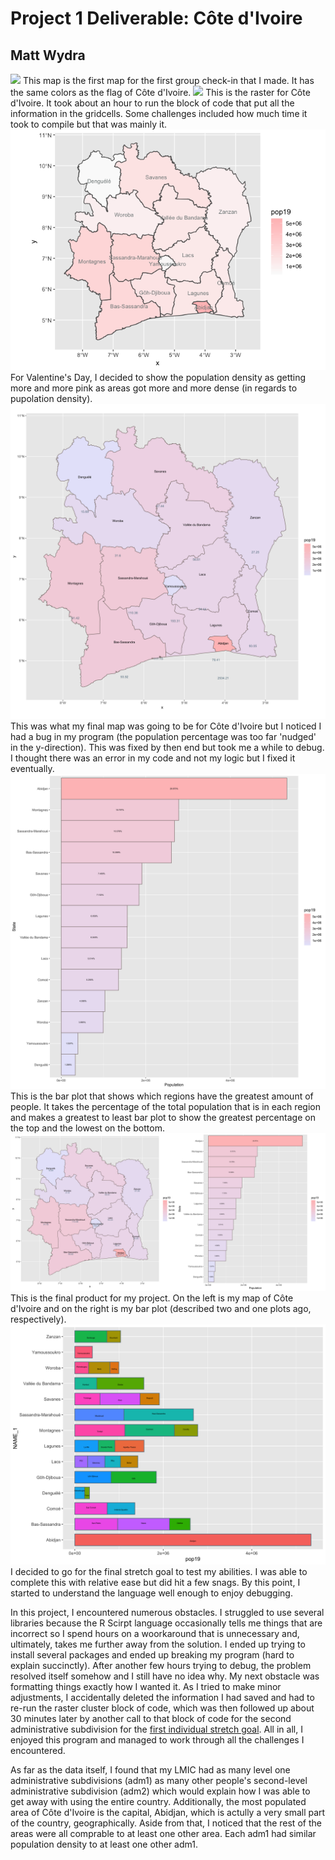 # Project 1 Deliverable: Côte d'Ivoire

## Matt Wydra 

![](Côte_D'Ivoire.png)
This map is the first map for the first group check-in that I made. It has the same colors as the flag of Côte d'Ivoire.
![](Côte_d'Ivoire_Pop.png)
This is the raster for Côte d'Ivoire. It took about an hour to run the block of code that put all the information in the
gridcells. Some challenges included how much time it took to compile but that was mainly it.
![](Plot_Bonita.png)
For Valentine's Day, I decided to show the population density as getting more and more pink as areas got more and more
dense (in regards to pupolation density).
![](CIV_pop19.png)
This was what my final map was going to be for Côte d'Ivoire but I noticed I had a bug in my program (the population 
percentage was too far 'nudged' in the y-direction). This was fixed by then end but took me a while to debug. I thought
there was an error in my code and not my logic but I fixed it eventually.
![](Geom_Bar_Plot_Final.png)
This is the bar plot that shows which regions have the greatest amount of people. It takes the percentage of the total 
population that is in each region and makes a greatest to least bar plot to show the greatest percentage on the top
and the lowest on the bottom.
![](Prj_1_Final.png)
This is the final product for my project. On the left is my map of Côte d'Ivoire and on the right is my bar plot (described
two and one plots ago, respectively).
![](Stretch_Plot.png)
I decided to go for the final stretch goal to test my abilities. I was able to complete this with relative ease but did 
hit a few snags. By this point, I started to understand the language well enough to enjoy debugging.

In this project, I encountered numerous obstacles. I struggled to use several libraries because the
R Scirpt language occasionally tells me things that are incorrect so I spend hours on a woorkaround that is unnecessary
and, ultimately, takes me further away from the solution. I ended up trying to install several packages and
ended up breaking my program (hard to explain succinctly). After another few hours trying to debug, the problem
resolved itself somehow and I still have no idea why. My next obstacle was formatting things exactly how I wanted it. 
As I tried to make minor adjustments, I accidentally deleted the information I had saved and had to re-run the raster
cluster block of code, which was then followed up about 30 minutes later by another call to that block of code for
the second administrative subdivision for the [first individual stretch goal](https://github.com/mpwydra/workshop/blob/master/Stretch_Plot.png). All in all, I enjoyed this program and 
managed to work through all the challenges I encountered.

As far as the data itself, I found that my LMIC had as many level one administrative subdivisions (adm1) as many other people's
second-level administrative subdivision (adm2) which would explain how I was able to get away with using the entire country.
Additionally, the most populated area of Côte d'Ivoire is the capital, Abidjan, which is actully a very small part of the 
country, geographically. Aside from that, I noticed that the rest of the areas were all comprable to at least one other
area. Each adm1 had similar population density to at least one other adm1.
